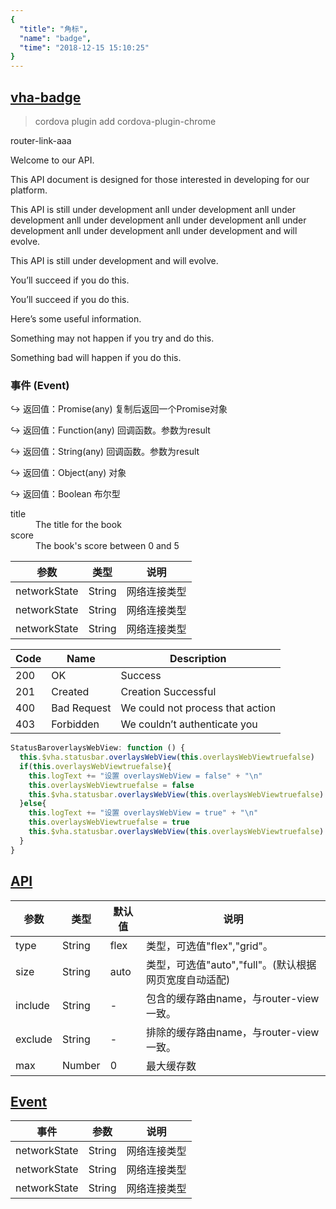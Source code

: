 ```yaml
---
{
  "title": "角标",
  "name": "badge",
  "time": "2018-12-15 15:10:25"
}
---
```


<section id="badge">

# **[vha-badge ](#badge)**

> cordova plugin add cordova-plugin-chrome

<router-link to="/aaa">router-link-aaa</router-link>

Welcome to our API.

This API document is designed for those interested in developing for our platform.

This API is still under development anll under development anll under development anll under development anll under development anll under development anll under development anll under development and will evolve.

This API is still under development and will evolve.

<p class="_cl-aaaaaa">You’ll succeed if you do this.</p>

<p class="ui-r-note _bdc-success">You’ll succeed if you do this.</p>
<p class="ui-r-note _bdc-info">Here’s some useful information.</p>
<p class="ui-r-note _bdc-warning">Something may not happen if you try and do this.</p>
<p class="ui-r-note _bdc-error">Something bad will happen if you do this.</p>

### **事件 (Event)**

<p class="ui-r-return"><span>↪ 返回值：Promise(any)</span> 复制后返回一个Promise对象</p>
<p class="ui-r-return"><span>↪ 返回值：Function(any)</span> 回调函数。参数为result</p>
<p class="ui-r-return"><span>↪ 返回值：String(any)</span> 回调函数。参数为result</p>
<p class="ui-r-return"><span>↪ 返回值：Object(any)</span> 对象</p>
<p class="ui-r-return"><span>↪ 返回值：Boolean</span> 布尔型</p>

<dl>
  <dt>title</dt>
  <dd>The title for the book</dd>
  <dt>score</dt>
  <dd>The book's score between 0 and 5</dd>
</dl>

参数|类型|说明
-|-|-
networkState|String|网络连接类型
networkState|String|网络连接类型
networkState|String|网络连接类型

Code|Name|Description
-|-|-
200|OK|Success
201|Created|Creation Successful
400|Bad Request|We could not process that action
403|Forbidden|We couldn’t authenticate you

```javascript
StatusBaroverlaysWebView: function () {
  this.$vha.statusbar.overlaysWebView(this.overlaysWebViewtruefalse)
  if(this.overlaysWebViewtruefalse){
    this.logText += "设置 overlaysWebView = false" + "\n"
    this.overlaysWebViewtruefalse = false
    this.$vha.statusbar.overlaysWebView(this.overlaysWebViewtruefalse)
  }else{
    this.logText += "设置 overlaysWebView = true" + "\n"
    this.overlaysWebViewtruefalse = true
    this.$vha.statusbar.overlaysWebView(this.overlaysWebViewtruefalse)
  }
}
```

</section>
<!-- ------------------------------------------- -->
<section id="API">

# **[API](#API)**

参数|类型|默认值|说明
-|-|-|-
type|String|flex|类型，可选值"flex","grid"。
size|String|auto|类型，可选值"auto","full"。(默认根据网页宽度自动适配)
include|String|-|包含的缓存路由name，与router-view一致。
exclude|String|-|排除的缓存路由name，与router-view一致。
max|Number|0|最大缓存数

</section>
<!-- ------------------------------------------- -->
<section id="Event">

# **[Event](#Event)**

事件|参数|说明
-|-|-
networkState|String|网络连接类型
networkState|String|网络连接类型
networkState|String|网络连接类型

</section>